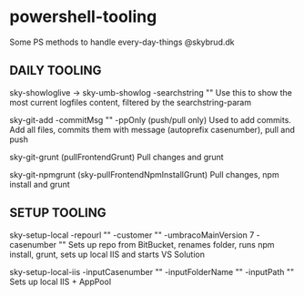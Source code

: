 # powershell-tooling
Some PS methods to handle every-day-things @skybrud.dk



## DAILY TOOLING
sky-showloglive  -> sky-umb-showlog -searchstring ""
Use this to show the most current logfiles content, filtered by the searchstring-param


sky-git-add -commitMsg "" -ppOnly (push/pull only)
Used to add commits. Add all files, commits them with message (autoprefix casenumber), pull and push


sky-git-grunt  (pullFrontendGrunt)
Pull changes and grunt


sky-git-npmgrunt  (sky-pullFrontendNpmInstallGrunt)
Pull changes, npm install and grunt



## SETUP TOOLING
sky-setup-local -repourl "" -customer "" -umbracoMainVersion 7 -casenumber ""
Sets up repo from BitBucket, renames folder, runs npm install, grunt, sets up local IIS and starts VS Solution


sky-setup-local-iis -inputCasenumber "" -inputFolderName "" -inputPath ""
Sets up local IIS + AppPool

